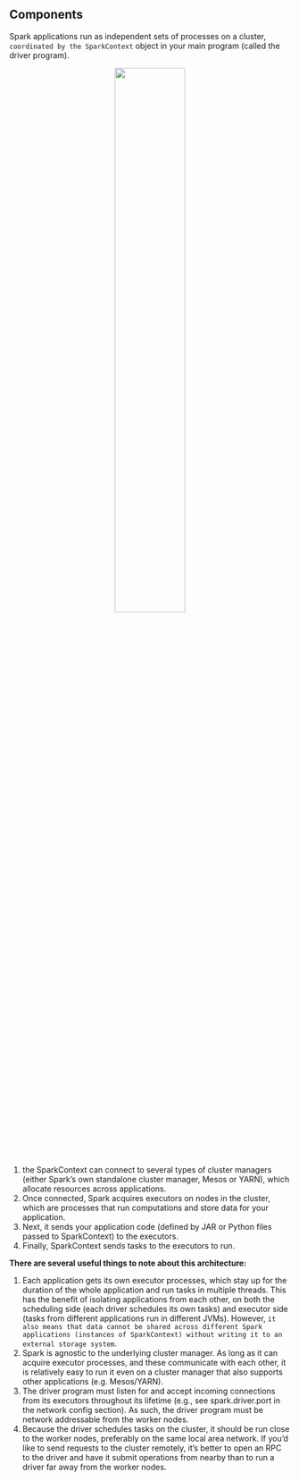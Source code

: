 ## Components

Spark applications run as independent sets of processes on a cluster, `coordinated by the SparkContext` object in your main program (called the driver program).

<div align="center">
    <img src="../zzzimg/spark/cluster&#32;mode.png" width="50%" />
</div>

1. the SparkContext can connect to several types of cluster managers (either Spark’s own standalone cluster manager, Mesos or YARN), which allocate resources across applications.
2. Once connected, Spark acquires executors on nodes in the cluster, which are processes that run computations and store data for your application.
3. Next, it sends your application code (defined by JAR or Python files passed to SparkContext) to the executors.
4. Finally, SparkContext sends tasks to the executors to run.

**There are several useful things to note about this architecture:**

1. Each application gets its own executor processes, which stay up for the duration of the whole application and run tasks in multiple threads. This has the benefit of isolating applications from each other, on both the scheduling side (each driver schedules its own tasks) and executor side (tasks from different applications run in different JVMs). However, `it also means that data cannot be shared across different Spark applications (instances of SparkContext) without writing it to an external storage system`.
2. Spark is agnostic to the underlying cluster manager. As long as it can acquire executor processes, and these communicate with each other, it is relatively easy to run it even on a cluster manager that also supports other applications (e.g. Mesos/YARN).
3. The driver program must listen for and accept incoming connections from its executors throughout its lifetime (e.g., see spark.driver.port in the network config section). As such, the driver program must be network addressable from the worker nodes.
4. Because the driver schedules tasks on the cluster, it should be run close to the worker nodes, preferably on the same local area network. If you’d like to send requests to the cluster remotely, it’s better to open an RPC to the driver and have it submit operations from nearby than to run a driver far away from the worker nodes.